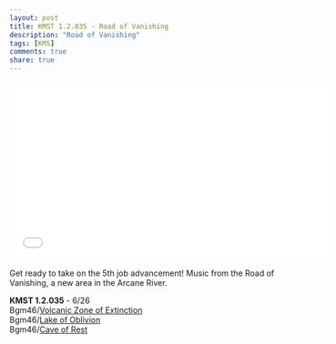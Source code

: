 ```yaml
---
layout: post
title: KMST 1.2.035 - Road of Vanishing
description: "Road of Vanishing"
tags: [KMS]
comments: true
share: true
---
```


<iframe width="560" height="315" src="//www.youtube.com/embed/videoseries?list=PLARr36qkoiWb6ijez2Mto7vRkQrG-Ry8h" frameborder="0" allowfullscreen></iframe>

Get ready to take on the 5th job advancement! Music from the Road of Vanishing, a new area in the Arcane River.

<b>KMST 1.2.035</b> - 6/26  
Bgm46/<a href="https://youtu.be/TihEE_rTcW4">Volcanic Zone of Extinction</a>  
Bgm46/<a href="https://youtu.be/xW4ypmROvz0">Lake of Oblivion</a>  
Bgm46/<a href="https://youtu.be/mRV7syEa_jk">Cave of Rest</a>
